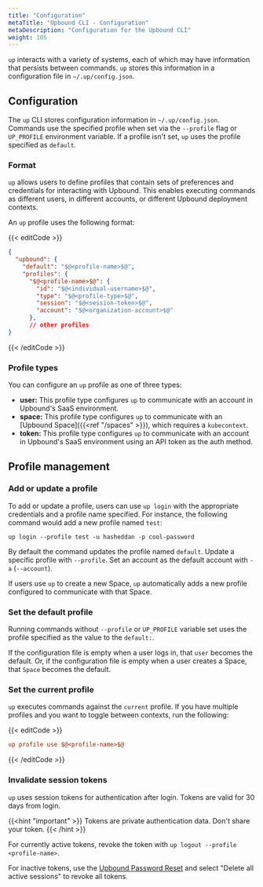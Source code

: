 ```yaml
---
title: "Configuration"
metaTitle: "Upbound CLI - Configuration"
metaDescription: "Configuration for the Upbound CLI"
weight: 105
---
```


`up` interacts with a variety of systems, each of which may have information
that persists between commands. `up` stores this information in a
configuration file in `~/.up/config.json`.

## Configuration

The `up` CLI stores configuration information in `~/.up/config.json`. Commands use the specified profile when set via the `--profile` flag or `UP_PROFILE` environment variable. If a profile isn't set, `up` uses the profile specified as `default`.

### Format

`up` allows users to define profiles that contain sets of preferences and credentials for interacting with Upbound. This enables executing commands as different users, in different accounts, or different Upbound deployment contexts. 

An `up` profile uses the following format:

{{< editCode >}}
```json
{
  "upbound": {
    "default": "$@<profile-name>$@",
    "profiles": {
      "$@<profile-name>$@": {
        "id": "$@<individual-username>$@",
        "type": "$@<profile-type>$@",
        "session": "$@<session-token>$@",
        "account": "$@<organization-account>$@"
      },
      // other profiles
}
```
{{< /editCode >}}

### Profile types

You can configure an `up` profile as one of three types:

- **user:** This profile type configures `up` to communicate with an account in Upbound's SaaS environment.
- **space:** This profile type configures `up` to communicate with an [Upbound Space]({{<ref "/spaces" >}}), which requires a `kubecontext`.
- **token:** This profile type configures `up` to communicate with an account in Upbound's SaaS environment using an API token as the auth method.

## Profile management

### Add or update a profile

To add or update a profile, users can use `up login` with the appropriate
credentials and a profile name specified. For instance, the following command
would add a new profile named `test`:

```shell
up login --profile test -u hasheddan -p cool-password
```

By default the command updates the profile named `default`. Update a specific profile with `--profile`.
Set an account as the default account with `-a` (`--account`). 

If users use `up` to create a new Space, `up` automatically adds a new profile configured to communicate with that Space.

### Set the default profile

Running commands without `--profile` or `UP_PROFILE` variable set uses the profile specified as the value to the `default:`.

If the configuration file is empty when a user logs in, that `user` becomes the default. Or, if the configuration file is empty when a user creates a Space, that `Space` becomes the default.

### Set the current profile

`up` executes commands against the `current` profile. If you have multiple profiles and you want to toggle between contexts, run the following:

{{< editCode >}}
```ini
up profile use $@<profile-name>$@
```
{{< /editCode >}}

### Invalidate session tokens

`up` uses session tokens for authentication after login. Tokens are valid for 30
days from login. 

{{<hint "important" >}}
Tokens are private authentication data. Don't share your token.
{{< /hint >}}

For currently active tokens, revoke the token with `up logout --profile <profile-name>`. 

For inactive tokens, use the [Upbound Password Reset](https://accounts.upbound.io/resetPassword) and select "Delete all active sessions" to revoke all tokens.
